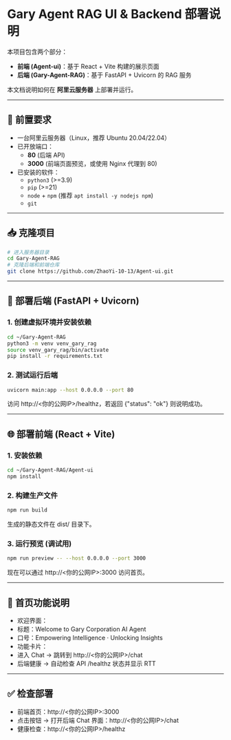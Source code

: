 # Gary Agent RAG UI & Backend 部署说明

本项目包含两个部分：  
- **前端 (Agent-ui)**：基于 React + Vite 构建的展示页面  
- **后端 (Gary-Agent-RAG)**：基于 FastAPI + Uvicorn 的 RAG 服务  

本文档说明如何在 **阿里云服务器** 上部署并运行。

---

## 🔧 前置要求

- 一台阿里云服务器（Linux，推荐 Ubuntu 20.04/22.04）  
- 已开放端口：
  - **80** (后端 API)
  - **3000** (前端页面预览，或使用 Nginx 代理到 80)  
- 已安装的软件：
  - `python3` (>=3.9)
  - `pip` (>=21)
  - `node` + `npm` (推荐 `apt install -y nodejs npm`)
  - `git`

---

## 📥 克隆项目

```bash
# 进入服务器目录
cd Gary-Agent-RAG
# 克隆后端和前端仓库
git clone https://github.com/ZhaoYi-10-13/Agent-ui.git
```

---

## 🚀 部署后端 (FastAPI + Uvicorn)

### 1. 创建虚拟环境并安装依赖

```bash
cd ~/Gary-Agent-RAG
python3 -m venv venv_gary_rag
source venv_gary_rag/bin/activate
pip install -r requirements.txt
```

### 2. 测试运行后端

```bash
uvicorn main:app --host 0.0.0.0 --port 80
```

访问 http://<你的公网IP>/healthz，若返回 {"status": "ok"} 则说明成功。

---

## 🌐 部署前端 (React + Vite)

### 1. 安装依赖

```bash
cd ~/Gary-Agent-RAG/Agent-ui
npm install
```

### 2. 构建生产文件

```bash
npm run build
```

生成的静态文件在 dist/ 目录下。

### 3. 运行预览 (调试用)

```bash
npm run preview -- --host 0.0.0.0 --port 3000
```

现在可以通过 http://<你的公网IP>:3000 访问首页。

---

## 🎨 首页功能说明
- 欢迎界面：
- 标题：Welcome to Gary Corporation AI Agent
- 口号：Empowering Intelligence · Unlocking Insights
- 功能卡片：
- 进入 Chat → 跳转到 http://<你的公网IP>/chat
- 后端健康 → 自动检查 API /healthz 状态并显示 RTT

---

## ✅ 检查部署
- 前端首页：http://<你的公网IP>:3000
- 点击按钮 → 打开后端 Chat 界面：http://<你的公网IP>/chat
- 健康检查：http://<你的公网IP>/healthz

